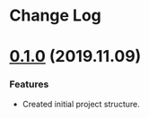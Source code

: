 # Change Log

# [0.1.0](3c9987e3a930e461694cb461f3b68e3d182cb8c7) (2019.11.09)

### Features

* Created initial project structure.